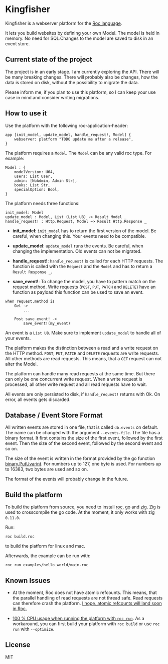 # Kingfisher

Kingfisher is a webserver platform for the [Roc
language](https://www.roc-lang.org/).

It lets you build websites by defining your own Model. The model is held in
memory. No need for SQL.Changes to the model are saved to disk in an event store.


## Current state of the project

The project is in an early stage. I am currently exploring the API. There will
be many breaking changes. There will probably also be changes, how the data is
stored on disk, without the possibility to migrate the data.

Please inform me, if you plan to use this platform, so I can keep your use case
in mind and consider writing migrations.


## How to use it

Use the platform with the following roc-application-header:

```roc
app [init_model, update_model, handle_request!, Model] {
    webserver: platform "TODO update me after a release",
}
```

The platform requires a `Model`. The `Model` can be any valid roc type. For
example:

```roc
Model : {
    modelVersion: U64,
    users: List User,
    admin: [NoAdmin, Admin Str],
    books: List Str,
    specialOption: Bool,
}
```

The platform needs three functions:

```roc
init_model: Model
update_model : Model, List (List U8) -> Result Model _
handle_request! : Http.Request, Model => Result Http.Response _
```

* **init_model**: `init_model` has to return the first version of the model. Be
careful, when changing this. Your events need to be compatible.

* **update_model**: `update_model` runs the events. Be careful, when changing
the implementation. Old events can not be migrated.

* **handle_request!**: `handle_request!` is called for each HTTP requests.
The function is called with the `Request` and the `Model` and has to return
a `Result Response _`.

* **save_event!**: To change the model, you have to pattern match on the request
method. Write requests (`POST`, `PUT`, `PATCH` and `DELETE`) have an function as
payload this function can be used to save an event.

```roc
when request.method is
    Get ->
        ...

    Post save_event! ->
        save_event!(my_event)
```

An event is a `List U8`. Make sure to implement `update_model` to handle all of
your events.

The platform makes the distinction between a read and a write request on the
HTTP method. `POST`, `PUT`, `PATCH` and `DELETE` requests are write requests.
All other methods are read requests. This means, that a `GET` request can not
alter the Model.

The platform can handle many read requests at the same time. But there can only
be one concurrent write request. When a write request is processed, all other
write request and all read requests have to wait.

All events are only persisted to disk, if `handle_request!` returns with Ok. On
error, all events gets discarded.


## Database / Event Store Format

All written events are stored in one file, that is called `db.events` on
default. The name can be changed with the argument `--events-file`. The file has
a binary format. It first contains the size of the first event, followed by the
first event. Then the size of the second event, followed by the second event and
so on.

The size of the event is written in the format provided by the go function
[binary.PutUvarint](https://pkg.go.dev/encoding/binary#PutUvarint). For numbers
up to 127, one byte is used. For numbers up to 16383, two bytes are used and so
on.

The format of the events will probably change in the future.


## Build the platform

To build the platform from source, you need to install
[roc](https://www.roc-lang.org/install), [go](https://go.dev/dl/) and
[zig](https://ziglang.org/learn/getting-started/#installing-zig). Zig is used to
crosscompile the go code. At the moment, it only works with zig `0.11.0`.

Run:

    roc build.roc

to build the platform for linux and mac.

Afterwards, the example can be run with:

    roc run examples/hello_world/main.roc


## Known Issues

* At the moment, Roc does not have atomic refcounts. This means, that the
parallel handling of read requests are not thread safe. Read requests can
therefore crash the platform. [I hope, atomic refcounts will land soon in
Roc.](https://roc.zulipchat.com/#narrow/channel/395097-compiler-development/topic/simplify.20refcounting)

* [100 % CPU usage when running the platform with `roc
run`](https://roc.zulipchat.com/#narrow/channel/302903-platform-development/topic/100.20.25.20CPU.20when.20calling.20.60roc.20run.60.20on.20a.20go.20platform).
As a workaround, you can first build your platform with `roc build` or use `roc
run` with `--optimize`.


## License

MIT
